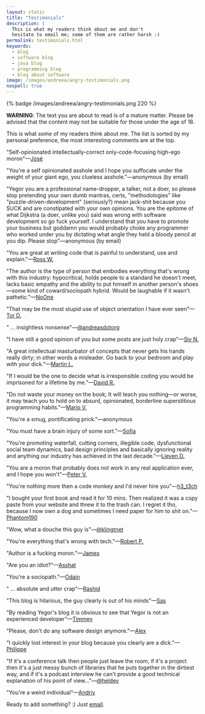 ```yaml
---
layout: static
title: "Testimonials"
description: |
  This is what my readers think about me and don't
  hesitate to email me; some of them are rather harsh :)
permalink: testimonials.html
keywords:
  - blog
  - software blog
  - java blog
  - programming blog
  - blog about software
image: /images/andreea/angry-testimonials.png
nospell: true
---
```


{% badge /images/andreea/angry-testimonials.png 220 %}

<strong class='red'>WARNING</strong>:
The text you are about to read is of a mature matter.
Please be advised that the content may not be suitable for those
under the age of 18.

This is what _some_ of my readers think about me. The list is
sorted by my personal preference, the most interesting comments
are at the top.

"Self-opinionated intellectually-correct only-code-focusing high-ego moron"&mdash;[José](https://www.yegor256.com/2014/10/03/di-containers-are-evil.html#comment-3212271221)

"You're a self opinionated asshole and I hope you suffocate
under the weight of your giant ego, you clueless asshole."&mdash;anonymous (by email)

"Yegor you are a professional name-dropper, a talker, not a doer,
so please stop pretending your own dumb mantras, certs, "methodologies" like
"puzzle-driven-development" (seriously?) mean jack-shit because you SUCK
and are constipated with your own opinions. You are the epitome of
what Dijkstra (a doer, unlike you) said was wrong with software development
so go fuck yourself. I understand that you have to promote your business
but goddamn you would probably choke any programmer who worked under
you by dictating what angle they held a bloody pencil at you dip. Please stop"&mdash;anonymous (by email)

"You are great at writing code that is painful to understand, use and explain."&mdash;[Ross W.](https://www.yegor256.com/2015/12/08/temporal-coupling-between-method-calls.html#comment-2401444164)

"The author is the type of person that embodies everything that's
wrong with this industry: hypocritical, holds people to
a standard he doesn't meet, lacks basic empathy and
the ability to put himself in another person's shoes&mdash;some kind
of coward/sociopath hybrid. Would be laughable if it wasn't pathetic."&mdash;[NoOne](https://www.yegor256.com/2015/12/22/why-dont-you-contribute-to-open-source.html#comment-3099486424)

"That may be the most stupid use of object orientation I have ever seen"&mdash;[Tor D.](https://www.yegor256.com/2014/05/05/oop-alternative-to-utility-classes.html#comment-2705418724)

" ... insightless nonsense"&mdash;[@andreasdotorg](https://twitter.com/andreasdotorg/status/756138631325061120)

"I have still a good opinion of you but some posts are just holy crap"&mdash;[Siv N.](https://www.yegor256.com/2015/12/08/temporal-coupling-between-method-calls.html#comment-2423190347)

"A great intellectual masturbator of concepts that never gets his
hands really dirty; in other words a misleader. Go back to your
bedroom and play with your dick."&mdash;[Martin L.](https://www.yegor256.com/2014/12/01/orm-offensive-anti-pattern.html#comment-2601044224)

"If I would be the one to decide what is irresponsible coding
you would be imprisoned for a lifetime by me."&mdash;[David R.](https://www.yegor256.com/2015/11/24/imprisonment-for-irresponsible-coding.html#comment-2376244941)

"Do not waste your money on the book; It will teach you nothing&mdash;or worse,
it may teach you to hold on to absurd, opinionated, borderline superstitious
programming habits."&mdash;[Mario V.](https://www.amazon.co.uk/gp/customer-reviews/R6OIRSV3GP402/ref=cm_cr_arp_d_viewpnt?ie=UTF8&ASIN=1519166915#R6OIRSV3GP402)

"You're a smug, pontificating prick."&mdash;anonymous

"You must have a brain injury of some sort."&mdash;[Sofia](https://www.yegor256.com/2017/07/04/sexism.html#comment-3873243224)

"You're promoting waterfall, cutting corners, illegible code, dysfunctional social team dynamics,
bad design principles and basically ignoring reality and anything
our industry has achieved in the last decade."&mdash;[Lieven D.](https://twitter.com/lievendoclo/status/986257188803969025)

"You are a moron that probably does not work in any real application ever, and I hope you won't"&mdash;[Peter V.](https://www.yegor256.com/2014/12/01/orm-offensive-anti-pattern.html#comment-2854491117)

"You're nothing more then a code monkey and I'd never hire you"&mdash;[h3_t3ch](https://www.yegor256.com/2017/03/28/solid.html#comment-3260179760)

"I bought your first book and read it for 10 mins.
Then realized it was a copy paste from your website and
threw it to the trash can. I regret it tho, because I now own a dog and sometimes
I need paper for him to shit on."&mdash;[Phantom190](https://gitter.im/yegor256/elegantobjects?at=59769444714ea96f781c131f)

"Wow, what a douche this guy is"&mdash;[@klingtnet](https://twitter.com/klingtnet/status/834907311730790400)

"You're everything that's wrong with tech."&mdash;[Robert P.](https://www.yegor256.com/2014/10/29/how-much-do-you-cost.html#comment-3170487895)

"Author is a fucking moron."&mdash;[James](https://www.yegor256.com/2017/07/04/sexism.html#comment-3404682410)

"Are you an idiot?"&mdash;[Asshat](https://www.yegor256.com/2014/10/29/how-much-do-you-cost.html#comment-1871518471)

"You're a sociopath."&mdash;[Odain](https://www.yegor256.com/2014/10/12/who-is-software-architect.html#comment-2359146551)

" ... absolute and utter crap"&mdash;[Rashid](https://www.yegor256.com/2014/10/29/how-much-do-you-cost.html#comment-3263735127)

"This blog is hilarious, the guy clearly is out of his minds"&mdash;[Sas](https://www.yegor256.com/2015/08/18/multiple-return-statements-in-oop.html#comment-4269860301)

"By reading Yegor's blog it is obvious to see that Yegor is not an experienced developer"&mdash;[Timmey](https://www.yegor256.com/2014/12/01/orm-offensive-anti-pattern.html#comment-3754430293)

"Please, don't do any software design anymore."&mdash;[Alex](https://www.yegor256.com/2017/12/19/srp-is-hoax.html#comment-3682316386)

"I quickly lost interest in your blog because you clearly are a dick."&mdash;[Philippe](https://www.yegor256.com/2014/10/29/how-much-do-you-cost.html#comment-1697848370)

"If it's a conference talk then people just leave the room, if it's a project
then it's a just messy bunch of libraries that he puts together in the dirtiest way,
and if it's a podcast interview he can't provide a good technical explanation
of his point of view..."&mdash;[@heldev](https://github.com/heldev)

"You're a weird individual"&mdash;[Andriy](https://www.yegor256.com/2017/12/05/data-access-object.html#comment-3650742133)

Ready to add something? :) Just [email](mailto:me@yegor256.com).
